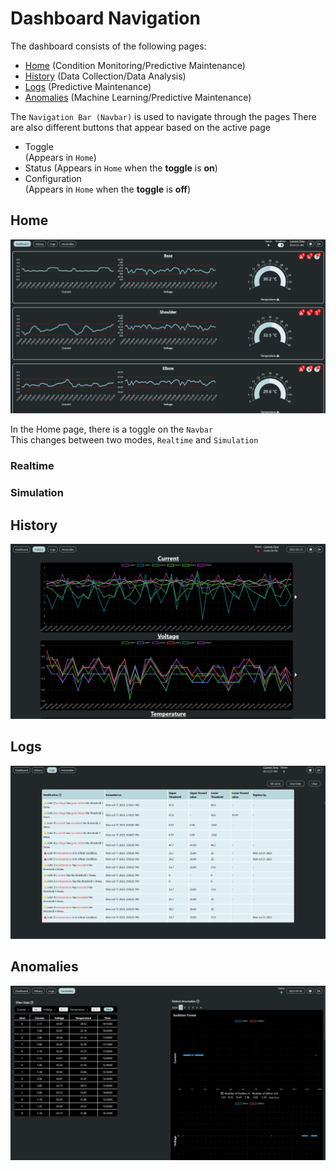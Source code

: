 # Dashboard Navigation
The dashboard consists of the following pages:
- [Home](/dashboardnav?id=home) (Condition Monitoring/Predictive Maintenance)
- [History](/dashboardnav?id=history) (Data Collection/Data Analysis)
- [Logs](/dashboardnav?id=logs) (Predictive Maintenance)
- [Anomalies](/dashboardnav?id=anomalies) (Machine Learning/Predictive Maintenance)

The `Navigation Bar (Navbar)` is used to navigate through the pages
There are also different buttons that appear based on the active page
- Toggle <i class="fa-solid fa-toggle-on fa-xl"></i><br>
  (Appears in `Home`)
- Status
  (Appears in `Home` when the **toggle** is **on**)
- Configuration <i class="fa-solid fa-sliders fa-xl"></i><br>
  (Appears in `Home` when the **toggle** is **off**)

## Home
[![](/img/home/home.jpg)](https://imgur.com/a/6idnqeU)

In the Home page, there is a toggle <i class="fa-solid fa-toggle-on fa-2xl"></i> on the `Navbar`   
This changes between two modes, `Realtime` and `Simulation`


### Realtime

### Simulation

## History
[![](/img/history/history.jpg)](https://imgur.com/gsfYktp)


## Logs
[![](/img/logs/logs.jpg)](https://imgur.com/H8Qvv6k)

## Anomalies
[![](/img/anomalies/anomalies.jpg)](https://imgur.com/yODI34R)